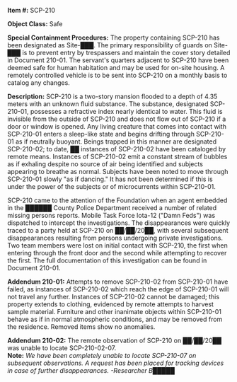 **Item #:** SCP-210

**Object Class:** Safe

**Special Containment Procedures:** The property containing SCP-210 has been designated as Site-███. The primary responsibility of guards on Site-███ is to prevent entry by trespassers and maintain the cover story detailed in Document 210-01. The servant's quarters adjacent to SCP-210 have been deemed safe for human habitation and may be used for on-site housing. A remotely controlled vehicle is to be sent into SCP-210 on a monthly basis to catalog any changes.

**Description:** SCP-210 is a two-story mansion flooded to a depth of 4.35 meters with an unknown fluid substance. The substance, designated SCP-210-01, possesses a refractive index nearly identical to water. This fluid is invisible from the outside of SCP-210 and does not flow out of SCP-210 if a door or window is opened. Any living creature that comes into contact with SCP-210-01 enters a sleep-like state and begins drifting through SCP-210-01 as if neutrally buoyant. Beings trapped in this manner are designated SCP-210-02; to date, ██ instances of SCP-210-02 have been cataloged by remote means. Instances of SCP-210-02 emit a constant stream of bubbles as if exhaling despite no source of air being identified and subjects appearing to breathe as normal. Subjects have been noted to move through SCP-210-01 slowly "as if dancing." It has not been determined if this is under the power of the subjects or of microcurrents within SCP-210-01.

SCP-210 came to the attention of the Foundation when an agent embedded in the ██████ County Police Department received a number of related missing persons reports. Mobile Task Force Iota-12 ("Damn Feds") was dispatched to intercept the investigations. The disappearances were quickly traced to a party held at SCP-210 on ██/██/20██, with several subsequent disappearances resulting from persons undergoing private investigations. Two team members were lost on initial contact with SCP-210, the first when entering through the front door and the second while attempting to recover the first. The full documentation of this investigation can be found in Document 210-01.

**Addendum 210-01:** Attempts to remove SCP-210-02 from SCP-210-01 have failed, as instances of SCP-210-02 which reach the edge of SCP-210-01 will not travel any further. Instances of SCP-210-02 cannot be damaged; this property extends to clothing, evidenced by remote attempts to harvest sample material. Furniture and other inanimate objects within SCP-210-01 behave as if in normal atmospheric conditions, and may be removed from the residence. Removed items show no anomalies.

**Addendum 210-02:** The remote observation of SCP-210 on ██/██/20██ was unable to locate SCP-210-02-07.  
**Note:** _We have been completely unable to locate SCP-210-07 on subsequent observations. A request has been placed for tracking devices in case of further disappearances. -Researcher B█████_